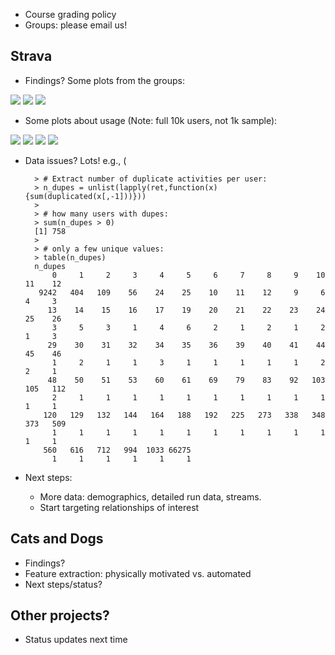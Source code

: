 
+ Course grading policy
+ Groups: please email us!

## Strava

+ Findings? Some plots from the groups:

<img src="heartrate.png">
<img src="avg_speed_Xiaoya.jpeg">
<img src="speed_vs_distance__running_and_cycling.png">

+ Some plots about usage (Note: full 10k users, not 1k sample):

<img src="acts.png">
<img src="log_acts.png">
<img src="runs.png">
<img src="log_runs.png">

+ Data issues? Lots! e.g., (

		> # Extract number of duplicate activities per user:
		> n_dupes = unlist(lapply(ret,function(x){sum(duplicated(x[,-1]))}))
		> 
		> # how many users with dupes:
		> sum(n_dupes > 0)
		[1] 758
		> 
		> # only a few unique values:
		> table(n_dupes)
		n_dupes
		    0     1     2     3     4     5     6     7     8     9    10    11    12 
		 9242   404   109    56    24    25    10    11    12     9     6     4     3 
		   13    14    15    16    17    19    20    21    22    23    24    25    26 
		    3     5     3     1     4     6     2     1     2     1     2     1     3 
		   29    30    31    32    34    35    36    39    40    41    44    45    46 
		    1     2     1     1     3     1     1     1     1     1     2     2     1 
		   48    50    51    53    60    61    69    79    83    92   103   105   112 
		    2     1     1     1     1     1     1     1     1     1     1     1     1 
		  120   129   132   144   164   188   192   225   273   338   348   373   509 
		    1     1     1     1     1     1     1     1     1     1     1     1     1 
		  560   616   712   994  1033 66275 
		    1     1     1     1     1     1 

+ Next steps: 
  + More data: demographics, detailed run data, streams. 
  + Start targeting relationships of interest

## Cats and Dogs

+ Findings?
+ Feature extraction: physically motivated vs. automated
+ Next steps/status?

## Other projects?

+ Status updates next time
 

